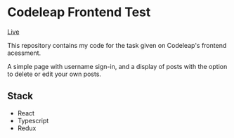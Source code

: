 # Codeleap Frontend Test

[Live](https://codeleap-frontend-test.netlify.app/)

This repository contains my code for the task given on Codeleap's frontend acessment.

A simple page with username sign-in, and a display of posts with the option to delete or edit your own posts.

## Stack

- React
- Typescript
- Redux

